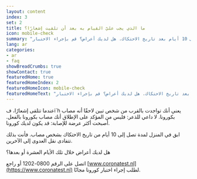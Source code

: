 ```yaml
---
layout: content
index: 3
set: 2
title: ما الذي يجب عليّ القيام به بعد أن تلقيت إشعارًا؟
icon: mobile-check
summary: "يُنصح بالبقاء في المنزل حتى 10 أيام بعد تاريخ الاحتكاك. هل لديك أعراض؟ قم بإجراء الاختبار."
lang: ar
categories:
- ar
- faq
showBreadCrumbs: true
showContact: true
featuredHome: true
featuredHomeIndex: 2
featuredHomeIcon: mobile-check
featuredHomeText: "يُنصح بالبقاء في المنزل حتى 10 أيام بعد تاريخ الاحتكاك. هل لديك أعراض؟ قم بإجراء الاختبار."
---
```


عندما تتلقى إشعارًا، فi`h يعني أنك تواجدت بالقرب من شخص تبين لاحقًا أنه مصاب بكورونا. لا داعي للذعر: فليس من المؤكد على الإطلاق أنك مصاب بكورونا بالفعل. أصبحت أكثر عرضة للإصابة: قد يكون لديك كورونا.

ابق في المنزل لمدة تصل إلى 10 أيام من تاريخ الاحتكاك بشخص مصاب. فأنت بذلك تتفادى نقل العدوى إلى الآخرين.


هل لديك أعراض خلال تلك الأيام العشرة أو بعدها؟ 

اتصل على الرقم 0800-1202 أو راجع [www.coronatest.nl](https://www.coronatest.nl)  لطلب إجراء اختبار كورونا مجانًا.

